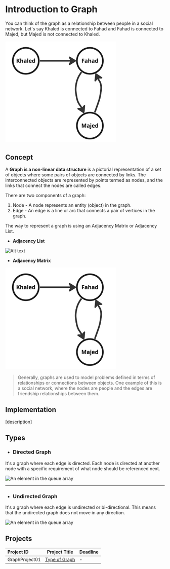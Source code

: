 # Introduction to Graph
You can think of the graph as a relationship between people in a social network. Let's say Khaled is connected to Fahad and Fahad is connected to Majed, but Majed is not connected to Khaled.

<img width="350" alt="An element in the queue array" src="data-structures-and-algorithms - Intro Graph Directed Example.jpg">


## Concept
A **Graph is a non-linear data structure** is a pictorial representation of a set of objects where some pairs of objects are connected by links. The interconnected objects are represented by points termed as nodes, and the links that connect the nodes are called edges.

There are two components of a graph:
1. Node - A node represents an entity (object) in the graph.
2. Edge - An edge is a line or arc that connects a pair of vertices in the graph.

The way to represent a graph is using an Adjacency Matrix or Adjacency List.

* **Adjacency List**

![Alt text](<Screenshot 1445-06-10 at 10.47.31 PM.png>)


* **Adjacency Matrix**

<img width="350" alt="An element in the queue array" src="data-structures-and-algorithms - Intro Graph Directed Example.jpg">


> Generally, graphs are used to model problems defined in terms of relationships or connections between objects. One example of this is a social network, where the nodes are people and the edges are friendship relationships between them.
## Implementation
[description]


## Types

* ###  **Directed Graph** 
It's a graph where each edge is directed. Each node is directed at another node with a specific requirement of what node should be referenced next.

<img width="350" alt="An element in the queue array" src="https://github.com/SAFCSP-Team/data-structures-and-algorithms-bootcamp/assets/149315149/526780a5-45f0-43c1-b0c2-80606975eb41">

<hr>



* ### **Undirected Graph** 
It's a graph where each edge is undirected or bi-directional. This means that the undirected graph does not move in any direction.

<img width="350" alt="An element in the queue array" src="https://github.com/SAFCSP-Team/data-structures-and-algorithms-bootcamp/assets/149315149/3ddb74c8-f4e0-4d32-9491-e1a37761a3f2">



## Projects

Project ID | Project Title | Deadline |
|:-----|:-----------:|:-------------|
|GraphProject01| [Type of Graph]() | - | 









